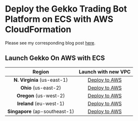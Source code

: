 # Deploy the Gekko Trading Bot Platform on ECS with AWS CloudFormation

Please see my corresponding blog post [here](https://jforte.me).

## Launch Gekko On AWS with ECS


| Region | Launch with new VPC |
|:------:|:-------------------:|
| **N. Virginia** (us-east-1) | [Deploy to AWS](https://console.aws.amazon.com/cloudformation/home#/stacks/create/review?region=us-east-1&stackName=Gekko-On-ECS&templateURL=https://s3.amazonaws.com/jasonforte/gekko/master.yaml) |
| **Ohio** (us-east-2) | [Deploy to AWS](https://console.aws.amazon.com/cloudformation/home#/stacks/create/review?region=us-east-2&stackName=Gekko-On-ECS&templateURL=https://s3.amazonaws.com/jasonforte/gekko/master.yaml) |
| **Oregon** (us-west-2) | [Deploy to AWS](https://console.aws.amazon.com/cloudformation/home#/stacks/create/review?region=us-west-2&stackName=Gekko-On-ECS&templateURL=https://s3.amazonaws.com/jasonforte/gekko/master.yaml) |
| **Ireland** (eu-west-1) | [Deploy to AWS](https://console.aws.amazon.com/cloudformation/home#/stacks/create/review?region=eu-west-1&stackName=Gekko-On-ECS&templateURL=https://s3.amazonaws.com/jasonforte/gekko/master.yaml) |
| **Singapore** (ap-southeast-1) | [Deploy to AWS](https://console.aws.amazon.com/cloudformation/home#/stacks/create/review?region=ap-southeast-1&stackName=Gekko-On-ECS&templateURL=https://s3-eu-west-1.amazonaws.com/jasonforte/gekko/master.yaml) |
